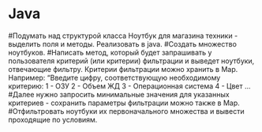 # Java
#Подумать над структурой класса Ноутбук для магазина техники - выделить поля и методы. Реализовать в java.
#Создать множество ноутбуков.
#Написать метод, который будет запрашивать у пользователя критерий (или критерии) фильтрации и выведет ноутбуки, отвечающие фильтру. Критерии фильтрации можно хранить в Map. Например:
“Введите цифру, соответствующую необходимому критерию:
1 - ОЗУ
2 - Объем ЖД
3 - Операционная система
4 - Цвет …
#Далее нужно запросить минимальные значения для указанных критериев - сохранить параметры фильтрации можно также в Map.
#Отфильтровать ноутбуки их первоначального множества и вывести проходящие по условиям.
